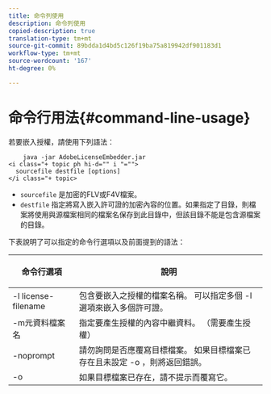 ```yaml
---
title: 命令列使用
description: 命令列使用
copied-description: true
translation-type: tm+mt
source-git-commit: 89bdda1d4bd5c126f19ba75a819942df901183d1
workflow-type: tm+mt
source-wordcount: '167'
ht-degree: 0%

---
```



# 命令行用法{#command-line-usage}

若要嵌入授權，請使用下列語法：

```
    java -jar AdobeLicenseEmbedder.jar  
<i class="+ topic ph hi-d="" i "="">
  sourcefile destfile [options] 
</i class="+ topic>
```

* `sourcefile` 是加密的FLV或F4V檔案。
* `destfile` 指定將寫入嵌入許可證的加密內容的位置。如果指定了目錄，則檔案將使用與源檔案相同的檔案名保存到此目錄中，但該目錄不能是包含源檔案的目錄。

下表說明了可以指定的命令行選項以及前面提到的語法：

<table frame="all" colsep="1" rowsep="1" class="+ topic/table adobe-d/table " id="table_hnl_2sy_n4"> 
 <thead class="- topic/thead "> 
  <tr rowsep="1" class="- topic/row "> 
   <th colname="1" class="- topic/entry entry"> <p class="- topic/p ">命令行選項 </p> </th> 
   <th colname="2" class="- topic/entry entry"> <p class="- topic/p ">說明 </p> </th> 
  </tr> 
 </thead>
 <tbody class="- topic/tbody "> 
  <tr rowsep="1" class="- topic/row "> 
   <td colname="1" class="- topic/entry "> <span class="+ topic/ph pr-d/codeph codeph"> -l license-filename  </span> </td> 
   <td colname="2" class="- topic/entry "> 包含要嵌入之授權的檔案名稱。 可以指定多個<span class="codeph"> -l </span>選項來嵌入多個許可證。 </td> 
  </tr> 
  <tr rowsep="1" class="- topic/row "> 
   <td colname="1" class="- topic/entry "> <span class="+ topic/ph pr-d/codeph codeph"> -m元資料檔案名  </span> </td> 
   <td colname="2" class="- topic/entry "> 指定要產生授權的內容中繼資料。 （需要產生授權） </td> 
  </tr> 
  <tr rowsep="1" class="- topic/row "> 
   <td colname="1" class="- topic/entry "> <span class="codeph"> -noprompt  </span> </td> 
   <td colname="2" class="- topic/entry "> 請勿詢問是否應覆寫目標檔案。 如果目標檔案已存在且未設定<span class="codeph"> -o </span> ，則將返回錯誤。 </td> 
  </tr> 
  <tr rowsep="0" class="- topic/row "> 
   <td colname="1" class="- topic/entry "> <span class="codeph"> -o  </span> </td> 
   <td colname="2" class="- topic/entry "> 如果目標檔案已存在，請不提示而覆寫它。 </td> 
  </tr> 
 </tbody> 
</table>

